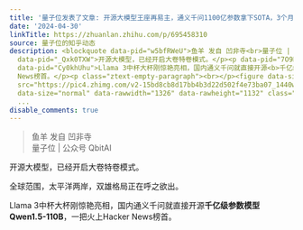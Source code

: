 ```yaml
---
title: '量子位发表了文章: 开源大模型王座再易主，通义千问1100亿参数拿下SOTA，3个月已推出8款模型'
date: '2024-04-30'
linkTitle: https://zhuanlan.zhihu.com/p/695458310
source: 量子位的知乎动态
description: <blockquote data-pid="w5bfRWeU">鱼羊 发自 凹非寺<br>量子位 | 公众号 QbitAI</blockquote><p
  data-pid="_Qxk0TXW">开源大模型，已经开启大卷特卷模式。</p><p data-pid="7O9RXQkb">全球范围，太平洋两岸，双雄格局正在呼之欲出。</p><p
  data-pid="Cy0khUhu">Llama 3中杯大杯刚惊艳亮相，国内通义千问就直接开源<b>千亿级参数模型Qwen1.5-110B</b>，一把火上Hacker
  News榜首。</p><p class="ztext-empty-paragraph"><br></p><figure data-size="normal"><img
  src="https://pic4.zhimg.com/v2-15bd8cb8d17bb4b3d22d502f4e73ba07_1440w.jpg" data-caption=""
  data-size="normal" data-rawwidth="1326" data-rawheight="1132" class="origin_image
  ...
disable_comments: true
---
```

<blockquote data-pid="w5bfRWeU">鱼羊 发自 凹非寺<br>量子位 | 公众号 QbitAI</blockquote><p data-pid="_Qxk0TXW">开源大模型，已经开启大卷特卷模式。</p><p data-pid="7O9RXQkb">全球范围，太平洋两岸，双雄格局正在呼之欲出。</p><p data-pid="Cy0khUhu">Llama 3中杯大杯刚惊艳亮相，国内通义千问就直接开源<b>千亿级参数模型Qwen1.5-110B</b>，一把火上Hacker News榜首。</p><p class="ztext-empty-paragraph"><br></p><figure data-size="normal"><img src="https://pic4.zhimg.com/v2-15bd8cb8d17bb4b3d22d502f4e73ba07_1440w.jpg" data-caption="" data-size="normal" data-rawwidth="1326" data-rawheight="1132" class="origin_image ...